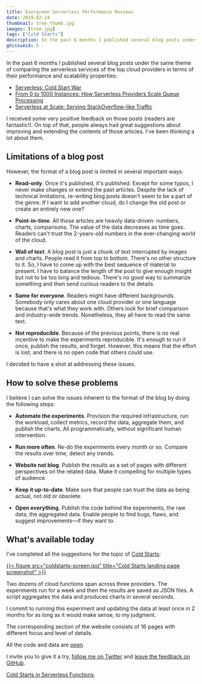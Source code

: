 ```yaml
---
title: Evergreen Serverless Performance Reviews
date: 2019-02-24
thumbnail: tree_thumb.jpg
images: [tree.jpg]
tags: ["Cold Starts"]
description: In the past 6 months I published several blog posts under the same theme of comparing the severless services of the top cloud providers in terms of their performance and scalability properties. I received some very positive feedback on those posts (readers are fantastic!).
ghissueid: 5
---
```


In the past 6 months I published several blog posts under the same theme of comparing the serverless services of the top cloud providers in terms of their performance and scalability properties:

- [Serverless: Cold Start War](https://mikhail.io/2018/08/serverless-cold-start-war/)
- [From 0 to 1000 Instances: How Serverless Providers Scale Queue Processing](https://mikhail.io/2018/11/from-0-to-1000-instances-how-serverless-providers-scale-queue-processing/)
- [Serverless at Scale: Serving StackOverflow-like Traffic](https://mikhail.io/2019/serverless-at-scale-serving-stackoverflow-like-traffic/)

I received some very positive feedback on those posts (readers are fantastic!). On top of that, people always had great suggestions about improving and extending the contents of those articles. I've been thinking a lot about them.

## Limitations of a blog post

However, the format of a blog post is limited in several important ways:

- **Read-only**. Once it's published, it's published. Except for some typos, I never make changes or extend the past articles. Despite the lack of technical limitations, re-writing blog posts doesn't seem to be a part of the genre. If I want to add another cloud, do I change the old post or create an entirely new one?

- **Point-in-time**. All those articles are heavily data-driven: numbers, charts, comparisons. The value of the data decreases as time goes. Readers can't trust the 2-years-old numbers in the ever-changing world of the cloud.

- **Wall of text**. A blog post is just a chunk of text interrupted by images and charts. People read it from top to bottom. There's no other structure to it. So, I have to come up with the best sequence of material to present. I have to balance the length of the post to give enough insight but not to be too long and tedious. There's no good way to summarize something and then send curious readers to the details.

- **Same for everyone**. Readers might have different backgrounds. Somebody only cares about one cloud provider or one language because that's what they work with. Others look for brief comparison and industry-wide trends. Nonetheless, they all have to read the same text.

- **Not reproducible**. Because of the previous points, there is no real incentive to make the experiments reproducible. It's enough to run it once, publish the results, and forget. However, this means that the effort is lost, and there is no open code that others could use.

I decided to have a shot at addressing these issues.

## How to solve these problems

I believe I can solve the issues inherent to the format of the blog by doing the following steps:

- **Automate the experiments**. Provision the required infrastructure, run the workload, collect metrics, record the data, aggregate them, and publish the charts. All programmatically, without significant human intervention.

- **Run more often**. Re-do the experiments every month or so. Compare the results over time, detect any trends.

- **Website not blog**. Publish the results as a set of pages with different perspectives on the related data. Make it compelling for multiple types of audience.

- **Keep it up-to-date**. Make sure that people can trust the data as being actual, not old or obsolete.

- **Open everything**. Publish the code behind the experiments, the raw data, the aggregated data. Enable people to find bugs, flaws, and suggest improvements&mdash;if they want to.

## What's available today

I've completed all the suggestions for the topic of [Cold Starts](/serverless/coldstarts/): 

<a href="/serverless/coldstarts">
{{< figure src="coldstarts-screen.jpg" title="Cold Starts landing page screenshot" >}}
</a>

Two dozens of cloud functions span across three providers. The experiments run for a week and then the results are saved as JSON files. A script aggregates the data and produces charts in several seconds.

I commit to running this experiment and updating the data at least once in 2 months for as long as it would make sense, to my judgment.

The corresponding section of the website consists of 16 pages with different focus and level of details.

All the code and data are [open](/serverless/open/).

I invite you to give it a try, [follow me on Twitter](https://www.twitter.com/MikhailShilkov) and [leave the feedback on GitHub](https://github.com/mikhailshilkov/mikhailio-hugo/issues/5).

[Cold Starts in Serverless Functions](/serverless/coldstarts/).